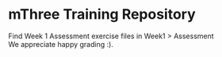 # mThree Training Repository
Find Week 1 Assessment exercise files in Week1 > Assessment</br>
We appreciate happy grading :).